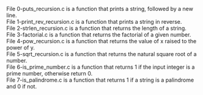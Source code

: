 File 0-puts_recursion.c is a function that prints a string, followed by a new line. <br/>
File 1-print_rev_recursion.c is a function that prints a string in reverse. <br/>
File 2-strlen_recursion.c is a function that returns the length of a string.<br/>
File 3-factorial.c is a function that returns the factorial of a given number. <br/>
File 4-pow_recursion.c is a function that returns the value of x raised to the power of y.<br/>
File 5-sqrt_recursion.c is a function that returns the natural square root of a number. <br/>
File 6-is_prime_number.c is a function that returns 1 if the input integer is a prime number, otherwise return 0.<br/>
File 7-is_palindrome.c is a function that returns 1 if a string is a palindrome and 0 if not.<br/>